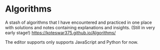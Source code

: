 # Algorithms

A stash of algorithms that I have encountered and practiced in one place with solutions and notes containing explanations and insights. (Still in very early stage!)
https://koteswar375.github.io/Algorithms/

The editor supports only supports JavaScript and Python for now. 

